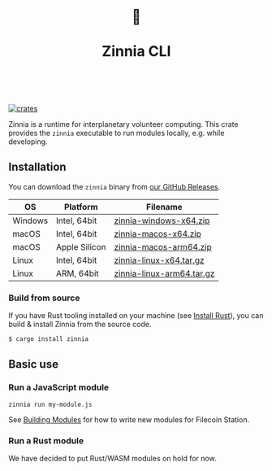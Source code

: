 <h1 align="center">
	<br>
	 🌼
	<br>
	<br>
	Zinnia CLI
	<br>
	<br>
	<br>
</h1>

[![crates](https://img.shields.io/crates/v/zinnia.svg)](https://crates.io/crates/zinnia)

Zinnia is a runtime for interplanetary volunteer computing. This crate provides the `zinnia`
executable to run modules locally, e.g. while developing.

## Installation

You can download the `zinnia` binary from
[our GitHub Releases](https://github.com/filecoin-station/zinnia/releases/latest).

| OS      | Platform      | Filename                                                                                                                   |
| ------- | ------------- | -------------------------------------------------------------------------------------------------------------------------- |
| Windows | Intel, 64bit  | [zinnia-windows-x64.zip](https://github.com/filecoin-station/zinnia/releases/latest/download/zinnia-windows-x64.zip)       |
| macOS   | Intel, 64bit  | [zinnia-macos-x64.zip](https://github.com/filecoin-station/zinnia/releases/latest/download/zinnia-macos-x64.zip)           |
| macOS   | Apple Silicon | [zinnia-macos-arm64.zip](https://github.com/filecoin-station/zinnia/releases/latest/download/zinnia-macos-arm64.zip)       |
| Linux   | Intel, 64bit  | [zinnia-linux-x64.tar.gz](https://github.com/filecoin-station/zinnia/releases/latest/download/zinnia-linux-x64.tar.gz)     |
| Linux   | ARM, 64bit    | [zinnia-linux-arm64.tar.gz](https://github.com/filecoin-station/zinnia/releases/latest/download/zinnia-linux-arm64.tar.gz) |

### Build from source

If you have Rust tooling installed on your machine (see
[Install Rust](https://www.rust-lang.org/tools/install)), you can build & install Zinnia from the
source code.

```sh
$ cargo install zinnia
```

## Basic use

### Run a JavaScript module

```
zinnia run my-module.js
```

See [Building Modules](./docs/building-modules.md) for how to write new modules for Filecoin
Station.

### Run a Rust module

We have decided to put Rust/WASM modules on hold for now.
